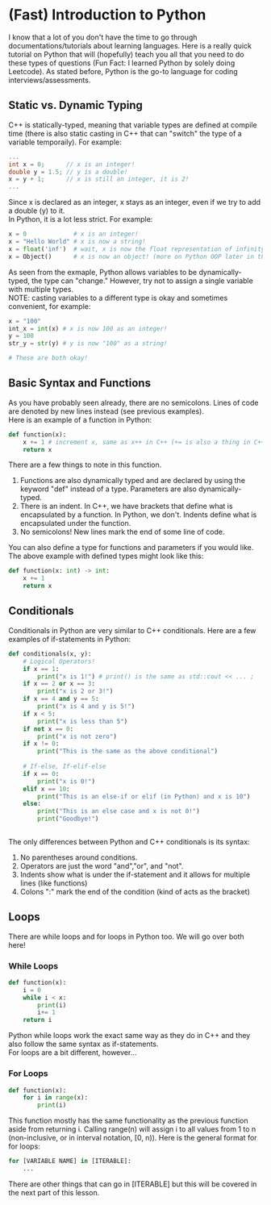 # (Fast) Introduction to Python

I know that a lot of you don't have the time to go through documentations/tutorials about learning languages. Here is a really quick tutorial on Python that will (hopefully) teach you all that you need to do these types of questions (Fun Fact: I learned Python by solely doing Leetcode). As stated before, Python is the go-to language for coding interviews/assessments.

## Static vs. Dynamic Typing

C++ is statically-typed, meaning that variable types are defined at compile time (there is also static casting in C++ that can "switch" the type of a variable temporaily). For example:

```cpp
...
int x = 0;      // x is an integer!
double y = 1.5; // y is a double!
x = y + 1;      // x is still an integer, it is 2!
...
```

Since x is declared as an integer, x stays as an integer, even if we try to add a double (y) to it.\
In Python, it is a lot less strict. For example: 

```python
x = 0             # x is an integer!
x = "Hello World" # x is now a string!
x = float('inf')  # wait, x is now the float representation of infinity?!
x = Object()      # x is now an object! (more on Python OOP later in this lesson)
```
As seen from the exmaple, Python allows variables to be dynamically-typed, the type can "change." However, try not to assign a single variable with multiple types.\
NOTE: casting variables to a different type is okay and sometimes convenient, for example:

```python
x = "100"
int_x = int(x) # x is now 100 as an integer!
y = 100
str_y = str(y) # y is now "100" as a string!

# These are both okay!
```

## Basic Syntax and Functions
As you have probably seen already, there are no semicolons. Lines of code are denoted by new lines instead (see previous examples).\
Here is an example of a function in Python:
```python
def function(x): 
    x += 1 # increment x, same as x++ in C++ (+= is also a thing in C++)
    return x
```
There are a few things to note in this function.

1. Functions are also dynamically typed and are declared by using the keyword "def" instead of a type. Parameters are also dynamically-typed.
2. There is an indent. In C++, we have brackets that define what is encapsulated by a function. In Python, we don't. Indents define what is encapsulated under the function.
3. No semicolons! New lines mark the end of some line of code.

You can also define a type for functions and parameters if you would like. The above example with defined types might look like this:
```python
def function(x: int) -> int:
    x += 1
    return x
```

## Conditionals
Conditionals in Python are very similar to C++ conditionals. Here are a few examples of if-statements in Python:
```python
def conditionals(x, y):
    # Logical Operators!
    if x == 1:
        print("x is 1!") # print() is the same as std::cout << ... ;
    if x == 2 or x == 3:
        print("x is 2 or 3!")
    if x == 4 and y == 5:
        print("x is 4 and y is 5!")
    if x < 5:
        print("x is less than 5")
    if not x == 0:
        print("x is not zero")
    if x != 0:
        print("This is the same as the above conditional")
    
    # If-else, If-elif-else
    if x == 0:
        print("x is 0!")
    elif x == 10:
        print("This is an else-if or elif (in Python) and x is 10")
    else:
        print("This is an else case and x is not 0!")
        print("Goodbye!")
    
```

The only differences between Python and C++ conditionals is its syntax:
1. No parentheses around conditions.
2. Operators are just the word "and","or", and "not".
3. Indents show what is under the if-statement and it allows for multiple lines (like functions)
4. Colons ":" mark the end of the condition (kind of acts as the bracket)

## Loops
There are while loops and for loops in Python too. We will go over both here!

### While Loops
```python
def function(x):
    i = 0
    while i < x:
        print(i)
        i+= 1
    return i
```

Python while loops work the exact same way as they do in C++ and they also follow the same syntax as if-statements.\
For loops are a bit different, however...

### For Loops
```python
def function(x):
    for i in range(x):
        print(i)
```

This function mostly has the same functionality as the previous function aside from returning i. Calling range(n) will assign i to all values from 1 to n (non-inclusive, or in interval notation, [0, n)). Here is the general format for for loops:

```python
for [VARIABLE NAME] in [ITERABLE]:
    ...
```

There are other things that can go in [ITERABLE] but this will be covered in the next part of this lesson.



